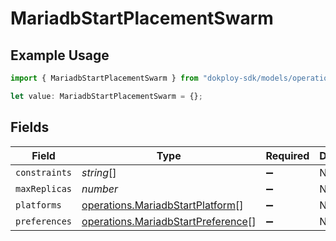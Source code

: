 # MariadbStartPlacementSwarm

## Example Usage

```typescript
import { MariadbStartPlacementSwarm } from "dokploy-sdk/models/operations";

let value: MariadbStartPlacementSwarm = {};
```

## Fields

| Field                                                                                    | Type                                                                                     | Required                                                                                 | Description                                                                              |
| ---------------------------------------------------------------------------------------- | ---------------------------------------------------------------------------------------- | ---------------------------------------------------------------------------------------- | ---------------------------------------------------------------------------------------- |
| `constraints`                                                                            | *string*[]                                                                               | :heavy_minus_sign:                                                                       | N/A                                                                                      |
| `maxReplicas`                                                                            | *number*                                                                                 | :heavy_minus_sign:                                                                       | N/A                                                                                      |
| `platforms`                                                                              | [operations.MariadbStartPlatform](../../models/operations/mariadbstartplatform.md)[]     | :heavy_minus_sign:                                                                       | N/A                                                                                      |
| `preferences`                                                                            | [operations.MariadbStartPreference](../../models/operations/mariadbstartpreference.md)[] | :heavy_minus_sign:                                                                       | N/A                                                                                      |